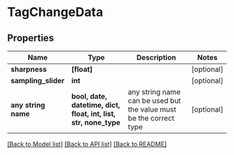 # TagChangeData

## Properties
Name | Type | Description | Notes
------------ | ------------- | ------------- | -------------
**sharpness** | **[float]** |  | [optional] 
**sampling_slider** | **int** |  | [optional] 
**any string name** | **bool, date, datetime, dict, float, int, list, str, none_type** | any string name can be used but the value must be the correct type | [optional]

[[Back to Model list]](../README.md#documentation-for-models) [[Back to API list]](../README.md#documentation-for-api-endpoints) [[Back to README]](../README.md)


